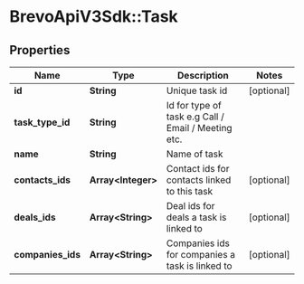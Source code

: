 # BrevoApiV3Sdk::Task

## Properties
Name | Type | Description | Notes
------------ | ------------- | ------------- | -------------
**id** | **String** | Unique task id | [optional] 
**task_type_id** | **String** | Id for type of task e.g Call / Email / Meeting etc. | 
**name** | **String** | Name of task | 
**contacts_ids** | **Array&lt;Integer&gt;** | Contact ids for contacts linked to this task | [optional] 
**deals_ids** | **Array&lt;String&gt;** | Deal ids for deals a task is linked to | [optional] 
**companies_ids** | **Array&lt;String&gt;** | Companies ids for companies a task is linked to | [optional] 


